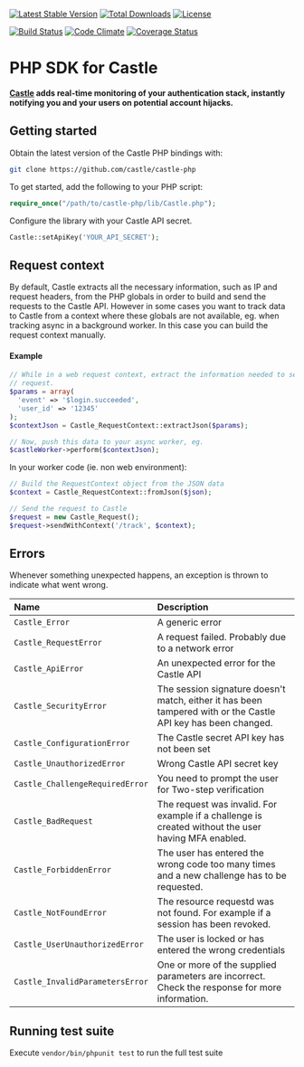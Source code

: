[![Latest Stable Version](https://poser.pugx.org/castle/castle-php/v/stable.svg)](https://packagist.org/packages/castle/castle-php) [![Total Downloads](https://poser.pugx.org/castle/castle-php/downloads.svg)](https://packagist.org/packages/castle/castle-php) [![License](https://poser.pugx.org/castle/castle-php/license.svg)](https://packagist.org/packages/castle/castle-php)

[![Build Status](https://travis-ci.org/castle/castle-php.png)](https://travis-ci.org/castle/castle-php)
[![Code Climate](https://codeclimate.com/github/castle/castle-php.png)](https://codeclimate.com/github/castle/castle-php)
[![Coverage Status](https://coveralls.io/repos/castle/castle-php/badge.png?branch=master)](https://coveralls.io/r/castle/castle-php?branch=master)

# PHP SDK for Castle

**[Castle](https://castle.io) adds real-time monitoring of your authentication stack, instantly notifying you and your users on potential account hijacks.**

## Getting started

Obtain the latest version of the Castle PHP bindings with:

```bash
git clone https://github.com/castle/castle-php
```

To get started, add the following to your PHP script:

```php
require_once("/path/to/castle-php/lib/Castle.php");
```

Configure the library with your Castle API secret.

```php
Castle::setApiKey('YOUR_API_SECRET');
```

## Request context

By default, Castle extracts all the necessary information, such as IP and request
headers, from the PHP globals in order to build and send the requests to the
Castle API. However in some cases you want to track data to Castle from a context
where these globals are not available, eg. when tracking async in a background
worker. In this case you can build the request context manually.

#### Example

```php
// While in a web request context, extract the information needed to send the
// request.
$params = array(
  'event' => '$login.succeeded',
  'user_id' => '12345'
);
$contextJson = Castle_RequestContext::extractJson($params);

// Now, push this data to your async worker, eg.
$castleWorker->perform($contextJson);
```

In your worker code (ie. non web environment):

```php
// Build the RequestContext object from the JSON data
$context = Castle_RequestContext::fromJson($json);

// Send the request to Castle
$request = new Castle_Request();
$request->sendWithContext('/track', $context);

```

## Errors
Whenever something unexpected happens, an exception is thrown to indicate what went wrong.

| Name                             | Description     |
|:---------------------------------|:----------------|
| `Castle_Error`                  | A generic error |
| `Castle_RequestError`           | A request failed. Probably due to a network error |
| `Castle_ApiError`               | An unexpected error for the Castle API |
| `Castle_SecurityError`          | The session signature doesn't match, either it has been tampered with or the Castle API key has been changed. |
| `Castle_ConfigurationError`     | The Castle secret API key has not been set |
| `Castle_UnauthorizedError`      | Wrong Castle API secret key |
| `Castle_ChallengeRequiredError` | You need to prompt the user for Two-step verification |
| `Castle_BadRequest`             | The request was invalid. For example if a challenge is created without the user having MFA enabled. |
| `Castle_ForbiddenError`         | The user has entered the wrong code too many times and a new challenge has to be requested. |
| `Castle_NotFoundError`          | The resource requestd was not found. For example if a session has been revoked. |
| `Castle_UserUnauthorizedError`  | The user is locked or has entered the wrong credentials |
| `Castle_InvalidParametersError` | One or more of the supplied parameters are incorrect. Check the response for more information. |

## Running test suite
Execute `vendor/bin/phpunit test` to run the full test suite





